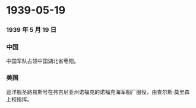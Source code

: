 # 1939-05-19

### 1939 年 5 月 19 日

### 中国

中国军队占领中国湖北省枣阳。

### 美国

巡洋舰圣路易斯号在弗吉尼亚州诺福克的诺福克海军船厂服役，由查尔斯·莫里森上校指挥。